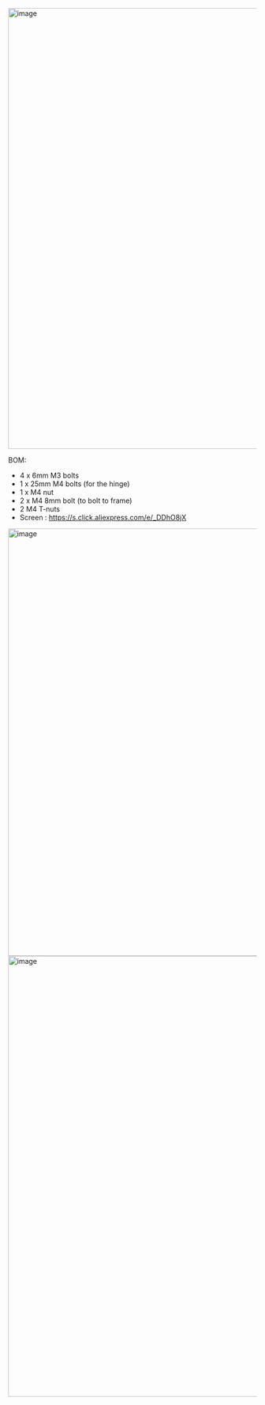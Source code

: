 <img width="892" alt="image" src="https://github.com/VzBoT3D/VzBoT-Vz330/assets/37383368/1b993b3a-d966-47dc-b5ee-64b86b0798b5">

BOM:

- 4 x 6mm M3 bolts
- 1 x 25mm M4 bolts (for the hinge)
- 1 x M4 nut
- 2 x M4 8mm bolt (to bolt to frame)
- 2 M4 T-nuts
- Screen : https://s.click.aliexpress.com/e/_DDhO8jX
<img width="865" alt="image" src="https://github.com/VzBoT3D/VzBoT-Vz330/assets/37383368/26dc9b19-09a2-4260-acef-3741f632d32d">


<img width="892" alt="image" src="https://github.com/VzBoT3D/VzBoT-Vz330/assets/37383368/2c8cee4d-5e24-40d0-b2b0-ac777cb14546">
